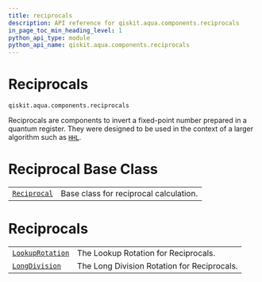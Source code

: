 ```yaml
---
title: reciprocals
description: API reference for qiskit.aqua.components.reciprocals
in_page_toc_min_heading_level: 1
python_api_type: module
python_api_name: qiskit.aqua.components.reciprocals
---
```


<span id="module-qiskit.aqua.components.reciprocals" />

<span id="qiskit-aqua-components-reciprocals" />

# Reciprocals

<span id="module-qiskit.aqua.components.reciprocals" />

`qiskit.aqua.components.reciprocals`

Reciprocals are components to invert a fixed-point number prepared in a quantum register. They were designed to be used in the context of a larger algorithm such as [`HHL`](qiskit.aqua.algorithms.HHL "qiskit.aqua.algorithms.HHL").

# Reciprocal Base Class

|                                                                                                               |                                        |
| ------------------------------------------------------------------------------------------------------------- | -------------------------------------- |
| [`Reciprocal`](qiskit.aqua.components.reciprocals.Reciprocal "qiskit.aqua.components.reciprocals.Reciprocal") | Base class for reciprocal calculation. |

# Reciprocals

|                                                                                                                           |                                             |
| ------------------------------------------------------------------------------------------------------------------------- | ------------------------------------------- |
| [`LookupRotation`](qiskit.aqua.components.reciprocals.LookupRotation "qiskit.aqua.components.reciprocals.LookupRotation") | The Lookup Rotation for Reciprocals.        |
| [`LongDivision`](qiskit.aqua.components.reciprocals.LongDivision "qiskit.aqua.components.reciprocals.LongDivision")       | The Long Division Rotation for Reciprocals. |

